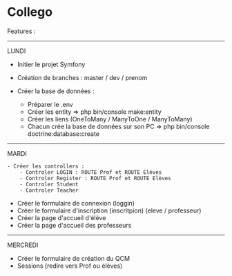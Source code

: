  # Collego
  
  Features :
_____________________________________________________________________________________________
LUNDI

   - Initier le projet Symfony
   - Création de branches : master / dev / prenom
    
   - Créer la base de données :
       - Préparer le .env
       - Créer les entity  => php bin/console make:entity
       - Créer les liens (OneToMany / ManyToOne / ManyToMany)
       - Chacun crée la base de données sur son PC => php bin/console doctrine:database:create

______________________________________________________________________________________________
MARDI

    - Créer les controllers :
        - Controler LOGIN : ROUTE Prof et ROUTE Elèves
        - Controler Register : ROUTE Prof et ROUTE Elèves
        - Controler Student
        - Controler Teacher

   - Créer le formulaire de connexion (loggin)
   - Créer le formulaire d'inscription (inscritpion) (eleve / professeur)
   - Créer la page d'accueil d'élève
   - Créer la page d'accueil des professeurs

______________________________________________________________________________________________
MERCREDI
   - Créer le formulaire de création du QCM
   - Sessions (redire vers Prof ou élèves)